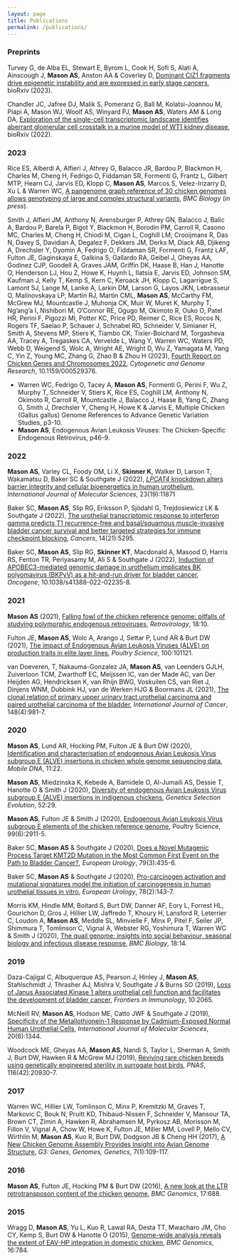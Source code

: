 ```yaml
---
layout: page
title: Publications
permalink: /publications/
---
```


### Preprints
Turvey G, de Alba EL, Stewart E, Byrom L, Cook H, Sofi S, Alati A, Ainscough J, **Mason AS**, Anston AA & Coverley D, [Dominant CIZ1 fragments drive epigenetic instability and are expressed in early stage cancers](https://doi.org/10.1101/2023.09.22.558821), bioRxiv (2023).

Chandler JC, Jafree DJ, Malik S, Pomeranz G, Ball M, Kolatsi-Joannou M, Piapi A, Mason WJ, Woolf AS, Winyard PJ, **Mason AS**, Waters AM & Long DA, [Exploration of the single-cell transcriptomic landscape identifies aberrant glomerular cell crosstalk in a murine model of WT1 kidney disease](https://www.biorxiv.org/content/10.1101/2022.10.11.511555v2), bioRxiv (2022).

### 2023
Rice ES, Alberdi A, Alfieri J, Athrey G, Balacco JR, Bardou P, Blackmon H, Charles M, Cheng H, Fedrigo O, Fiddaman SR, Formenti G, Frantz L, Gilbert MTP, Hearn CJ, Jarvis ED, Klopp C, **Mason AS**, Marcos S, Velez-Irizarry D, Xu L & Warren WC, [A pangenome graph reference of 30 chicken genomes allows genotyping of large and complex structural variants](https://doi.org/10.21203/rs.3.rs-3086064/v1), *BMC Biology* (*in press*).

Smith J, Alfieri JM, Anthony N, Arensburger P, Athrey GN, Balacco J, Balic A, Bardou P, Barela P, Bigot Y, Blackmon H, Borodin PM, Carroll R, Casono MC, Charles M, Cheng H, Chiodi M, Cigan L, Coghill LM, Crooijmans R, Das N, Davey S, Davidian A, Degalez F, Dekkers JM, Derks M, Diack AB, Djikeng A, Drechsler Y, Dyomin A, Fedrigo O, Fiddaman SR, Formenti G, Frantz LAF, Fulton JE, Gaginskaya E, Galkina S, Gallardo RA, Geibel J, Gheyas AA, Godinez CJP, Goodell A, Graves JAM, Griffin DK, Haase B, Han J, Hanotte O, Henderson LJ, Hou Z, Howe K, Huynh L, Ilatsia E, Jarvis ED, Johnson SM, Kaufman J, Kelly T, Kemp S, Kern C, Keroack JH, Klopp C, Lagarrigue S, Lamont SJ, Lange M, Lanke A, Larkin DM, Larson G, Layos JKN, Lebrasseur O, Malinovskaya LP, Martin RJ, Martin CML, **Mason AS**, McCarthy FM, McGrew MJ, Mountcastle J, Muhonja CK, Muir W, Muret K, Murphy T, Ng’ang’a I, Nishibori M, O’Connor RE, Ogugo M, Okimoto R, Ouko O, Patel HR, Perini F, Pigozzi MI, Potter KC, Price PD, Reimer C, Rice ES, Rocos N, Rogers TF, Saelao P, Schauer J, Schnabel RD, Schneider V, Simianer H, Smith A, Stevens MP, Stiers K, Tiambo CK, Tixier-Boichard M, Torgasheva AA, Tracey A, Tregaskes CA, Vervelde L, Wang Y, Warren WC, Waters PD, Webb D, Weigend S, Wolc A, Wright AE, Wright D, Wu Z, Yamagata M, Yang C, Yin Z, Young MC, Zhang G, Zhao B & Zhou H (2023), [Fourth Report on Chicken Genes and Chromosomes 2022](https://doi.org/10.1159/000529376), *Cytogenetic and Genome Research*, 10.1159/000529376.
- Warren WC, Fedrigo O, Tacey A, **Mason AS**, Formenti G, Perini F, Wu Z, Murphy T, Schneider V, Stiers K, Rice ES, Coghill LM, Anthony N, Okimoto R, Carroll R, Mountcastle J, Balacco J, Haase B, Yang C, Zhang G, Smith J, Drechsler Y, Cheng H, Howe K & Jarvis E, Multiple Chicken (Gallus gallus) Genome References to Advance Genetic Variation Studies, p3-10.
- **Mason AS**, Endogenous Avian Leukosis Viruses: The Chicken-Specific Endogenous Retrovirus, p46-9.

### 2022
**Mason AS**, Varley CL, Foody OM, Li X, **Skinner K**, Walker D, Larson T, Wakamatsu D, Baker SC & Southgate J (2022), [*LPCAT4* knockdown alters barrier integrity and cellular bioenergetics in human urothelium](https://doi.org/10.3390/ijms231911871), *International Journal of Molecular Sciences*, 23(19):11871

Baker SC, **Mason AS**, Slip RG, Eriksson P, Sjödahl G, Trejdosiewicz LK & Southgate J (2022), [The urothelial transcriptomic response to interferon gamma predicts T1 recurrence-free and basal/squamous muscle-invasive bladder cancer survival and better targeted strategies for immune checkpoint blocking](https://doi.org/10.3390/cancers14215295), *Cancers*, 14(21):5295.

Baker SC, **Mason AS**, Slip RG, **Skinner KT**, Macdonald A, Masood O, Harris RS, Fenton TR, Periyasamy M, Ali S & Southgate J (2022), [Induction of APOBEC3-mediated genomic damage in urothelium implicates BK polyomavirus (BKPyV) as a hit-and-run driver for bladder cancer](https://doi.org/10.1038/s41388-022-02235-8), *Oncogene*, 10.1038/s41388-022-02235-8.

### 2021
**Mason AS** (2021), [Falling fowl of the chicken reference genome: pitfalls of studying polymorphic endogenous retroviruses](https://doi.org/10.1186/s12977-021-00555-3), *Retrovirology*, 18:10.

Fulton JE, **Mason AS**, Wolc A, Arango J, Settar P, Lund AR & Burt DW (2021), [The impact of Endogenous Avian Leukosis Viruses (ALVE) on production traits in elite layer lines](https://doi.org/10.1016/j.psj.2021.101121), *Poultry Science*, 100:101121. 

van Doeveren, T, Nakauma-Gonzalez JA, **Mason AS**, van Leenders GJLH, Zuiverloon TCM, Zwarthoff EC, Meijssen IC, van der Made AC, van Der Heijden AG, Hendricksen K, van Rhijn BWG, Voskuilen CS, van Riet J, Dinjens WNM, Dubbink HJ, van de Werken HJG & Boormans JL (2021), [The clonal relation of primary upper urinary tract urothelial carcinoma and paired urothelial carcinoma of the bladder](https://doi.org/10.1002/ijc.33327), *International Journal of Cancer*, 148(4):981-7.

### 2020
**Mason AS**, Lund AR, Hocking PM, Fulton JE & Burt DW (2020), [Identification and characterisation of endogenous Avian Leukosis Virus subgroup E (ALVE) insertions in chicken whole genome sequencing data](https://doi.org/10.1186/s13100-020-00216-w), *Mobile DNA*, 11:22.

**Mason AS**, Miedzinska K, Kebede A, Bamidele O, Al-Jumaili AS, Dessie T, Hanotte O & Smith J (2020), [Diversity of endogenous Avian Leukosis Virus subgroup E (ALVE) insertions in indigenous chickens](https://doi.org/10.1186/s12711-020-00548-4), *Genetics Selection Evolution*, 52:29.

**Mason AS**, Fulton JE & Smith J (2020), [Endogenous Avian Leukosis Virus subgroup E elements of the chicken reference genome](https://doi.org/10.1016/j.psj.2019.12.074), Poultry Science, 99(6):2911-5.

Baker SC, **Mason AS** & Southgate J (2020), [Does a Novel Mutagenic Process Target KMT2D Mutation in the Most Common First Event on the Path to Bladder Cancer?](https://doi.org/10.1016/j.eururo.2020.11.008), *European Urology*, 79(3):435-6.

Baker SC, **Mason AS** & Southgate J (2020), [Pro-carcinogen activation and mutational signatures model the initiation of carcinogenesis in human urothelial tissues in vitro](https://doi.org/10.1016/j.eururo.2020.03.049), *European Urology*, 78(2):143-7.

Morris KM, Hindle MM, Boitard S, Burt DW, Danner AF, Eory L, Forrest HL, Gourichon D, Gros J, Hillier LW, Jaffredo T, Khoury H, Lansford R, Leterrier C, Loudon A, **Mason AS**, Meddle SL, Minvielle F, Minx P, Pitel F, Seiler JP, Shimmura T, Tomlinson C, Vignal A, Webster RG, Yoshimura T, Warren WC & Smith J (2020), [The quail genome: insights into social behaviour, seasonal biology and infectious disease response](https://doi.org/10.1186/s12915-020-0743-4), *BMC Biology*, 18:14.

### 2019
Daza-Cajigal C, Albuquerque AS, Pearson J, Hinley J, **Mason AS**, Stahlschmidt J, Thrasher AJ, Mishra V, Southgate J & Burns SO (2019), [Loss of Janus Associated Kinase 1 alters urothelial cell function and facilitates the development of bladder cancer](https://doi.org/10.3389/fimmu.2019.02065), *Frontiers in Immunology*, 10:2065.

McNeill RV, **Mason AS**, Hodson ME, Catto JWF & Southgate J (2019), [Specificity of the Metallothionein-1 Response by Cadmium-Exposed Normal Human Urothelial Cells](https://doi.org/10.3390/ijms20061344), *International Journal of Molecular Sciences*, 20(6):1344.

Woodcock ME, Gheyas AA, **Mason AS**, Nandi S, Taylor L, Sherman A, Smith J, Burt DW, Hawken R & McGrew MJ (2019), [Reviving rare chicken breeds using genetically engineered sterility in surrogate host birds](https://doi.org/10.1073/pnas.1906316116), *PNAS*, 116(42):20930-7.

### 2017
Warren WC, Hillier LW, Tomlinson C, Minx P, Kremitzki M, Graves T, Markovic C, Bouk N, Pruitt KD, Thibaud-Nissen F, Schneider V, Mansour TA, Brown CT, Zimin A, Hawken R, Abrahamsen M, Pyrkosz AB, Morisson M, Fillon V, Vignal A, Chow W, Howe K, Fulton JE, Miller MM, Lovell P, Mello CV, Wirthlin M, **Mason AS**, Kuo R, Burt DW, Dodgson JB & Cheng HH (2017), [A New Chicken Genome Assembly Provides Insight into Avian Genome Structure](https://doi.org/10.1534/g3.116.035923), *G3: Genes, Genomes, Genetics*, 7(1):109-117.

### 2016
**Mason AS**, Fulton JE, Hocking PM & Burt DW (2016), [A new look at the LTR retrotransposon content of the chicken genome](https://doi.org/10.1186/s12864-016-3043-1), *BMC Genomics*, 17:688.

### 2015
Wragg D, **Mason AS**, Yu L, Kuo R, Lawal RA, Desta TT, Mwacharo JM, Cho CY, Kemp S, Burt DW & Hanotte O (2015), [Genome-wide analysis reveals the extent of EAV-HP integration in domestic chicken](https://doi.org/10.1186/s12864-015-1954-x), *BMC Genomics*, 16:784. 


